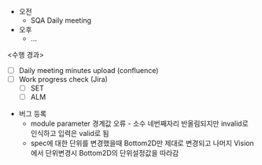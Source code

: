 - 오전
	- SQA Daily meeting
- 오후
	- ...

<수행 경과>
- [ ] Daily meeting minutes upload (confluence)
- [ ] Work progress check (Jira)
	- [ ] SET
	- [ ] ALM

- 버그 등록
	- module parameter 경계값 오류 - 소수 네번째자리 반올림되지만 invalid로 인식하고 입력은 valid로 됨
	- spec에 대한 단위를 변경했을때 Bottom2D만 제대로 변경되고 나머지 Vision에서 단위변경시 Bottom2D의 단위설정값을 따라감
